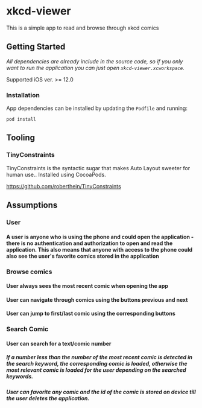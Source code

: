 # xkcd-viewer
This is a simple app to read and browse through xkcd comics

## Getting Started

*All dependencies are already include in the source code, so if you only want to run the application you can just open `xkcd-viewer.xcworkspace`.*

Supported iOS ver. >= 12.0

### Installation

App dependencies can be installed by updating the `Podfile` and running:

```
pod install
```

## Tooling

### TinyConstraints

TinyConstraints is the syntactic sugar that makes Auto Layout sweeter for human use.. Installed using CocoaPods.

https://github.com/roberthein/TinyConstraints


## Assumptions

### User

#### A user is anyone who is using the phone and could open the application - there is no authentication and authorization to open and read the application. This also means that anyone with access to the phone could also see the user's favorite comics stored in the application


### Browse comics

#### User always sees the most recent comic when opening the app
#### User can navigate through comics using the buttons previous and next
#### User can jump to first/last comic using the corresponding buttons


### Search Comic

#### User can search for a text/comic number
##### If a number less than the number of the most recent comic is detected in the search keyword, the corresponding comic is loaded, otherwise the most relevant comic is loaded for the user depending on the searched keywords.
##### User can favorite any comic and the id of the comic is stored on device till the user deletes the application.

